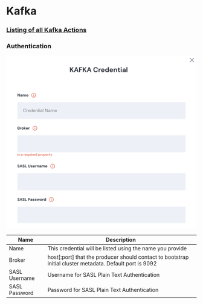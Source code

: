 # Kafka

### [Listing of all Kafka Actions](action\_kafka.md)

### Authentication

![Information needed to onboard RAFKA connector](<../../../.gitbook/assets/Screen Shot 2022-06-14 at 7.19.29 PM.png>)

| Name          | Description                                                                                               |
| ------------- | --------------------------------------------------------------------------------------------------------- |
| Name          | This credential will be listed using the name you provide                                                 |
| Broker        | host\[:port] that the producer should contact to bootstrap initial cluster metadata. Default port is 9092 |
| SASL Username | Username for SASL Plain Text Authentication                                                               |
| SASL Password | Password for SASL Plain Text Authentication                                                               |
